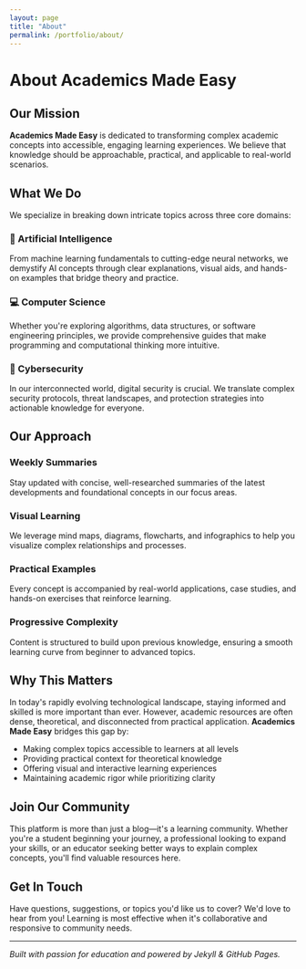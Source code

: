 ```yaml
---
layout: page
title: "About"
permalink: /portfolio/about/
---
```


# About Academics Made Easy

## Our Mission

**Academics Made Easy** is dedicated to transforming complex academic concepts into accessible, engaging learning experiences. We believe that knowledge should be approachable, practical, and applicable to real-world scenarios.

## What We Do

We specialize in breaking down intricate topics across three core domains:

### 🤖 Artificial Intelligence
From machine learning fundamentals to cutting-edge neural networks, we demystify AI concepts through clear explanations, visual aids, and hands-on examples that bridge theory and practice.

### 💻 Computer Science
Whether you're exploring algorithms, data structures, or software engineering principles, we provide comprehensive guides that make programming and computational thinking more intuitive.

### 🔐 Cybersecurity
In our interconnected world, digital security is crucial. We translate complex security protocols, threat landscapes, and protection strategies into actionable knowledge for everyone.

## Our Approach

### Weekly Summaries
Stay updated with concise, well-researched summaries of the latest developments and foundational concepts in our focus areas.

### Visual Learning
We leverage mind maps, diagrams, flowcharts, and infographics to help you visualize complex relationships and processes.

### Practical Examples
Every concept is accompanied by real-world applications, case studies, and hands-on exercises that reinforce learning.

### Progressive Complexity
Content is structured to build upon previous knowledge, ensuring a smooth learning curve from beginner to advanced topics.

## Why This Matters

In today's rapidly evolving technological landscape, staying informed and skilled is more important than ever. However, academic resources are often dense, theoretical, and disconnected from practical application. **Academics Made Easy** bridges this gap by:

- Making complex topics accessible to learners at all levels
- Providing practical context for theoretical knowledge
- Offering visual and interactive learning experiences
- Maintaining academic rigor while prioritizing clarity

## Join Our Community

This platform is more than just a blog—it's a learning community. Whether you're a student beginning your journey, a professional looking to expand your skills, or an educator seeking better ways to explain complex concepts, you'll find valuable resources here.

## Get In Touch

Have questions, suggestions, or topics you'd like us to cover? We'd love to hear from you! Learning is most effective when it's collaborative and responsive to community needs.

---

*Built with passion for education and powered by Jekyll & GitHub Pages.*
